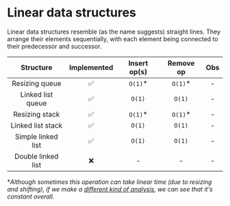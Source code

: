 # Linear data structures

Linear data structures resemble (as the name suggests) straight lines. They
arrange their elements sequentially, with each element being connected to their
predecessor and successor.

|     Structure      | Implemented | Insert op(s) | Remove op | Obs |
| :----------------: | :---------: | :----------: | :-------: | :-: |
|   Resizing queue   |     ✅      |   `O(1)`\*   | `O(1)`\*  |  -  |
| Linked list queue  |     ✅      |    `O(1)`    |  `O(1)`   |  -  |
|   Resizing stack   |     ✅      |   `O(1)`\*   | `O(1)`\*  |  -  |
| Linked list stack  |     ✅      |    `O(1)`    |  `O(1)`   |  -  |
| Simple linked list |     ✅      |    `O(1)`    |  `O(1)`   |  -  |
| Double linked list |     ❌      |      -       |     -     |  -  |

\*_Although sometimes this operation can take linear time (due to resizing and
shifting), if we make a
[different kind of analysis](https://en.wikipedia.org/wiki/Amortized_analysis),
we can see that it's constant overall._
